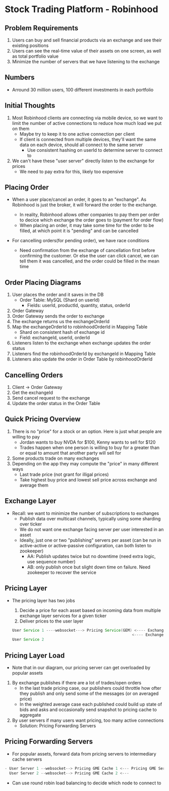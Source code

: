# Stock Trading Platform - Robinhood

## Problem Requirements
1. Users can buy and sell financial products via an exchange and see their existing positions
2. Users can see the real-time value of their assets on one screen, as well as total portfolio value
3. Minimize the number of servers that we have listening to the exchange

## Numbers
- Arround 30 million users, 100 different investments in each portfolio

## Initial Thoughts
1. Most Robinhood clients are connecting via mobile device, so we want to limit the number of active connections to reduce how much load we put on them
    - Maybe try to keep it to one active connection per client
    - If client is connected from multiple devices, they'll want the same data on each device, should all connect to the same server
        - Use consistent hashing on userId to determine server to connect to
2. We can't have these "user server" directly listen to the exchange for prices
    - We need to pay extra for this, likely too expensive

## Placing Order 
- When a user place/cancel an order, it goes to an "exchange". As Robinhood is just the broker, it will forward the order to the exchange.
    - In reality, Robinhood allows other companies to pay them per order to decice which exchange the order goes to (payment for order flow)
    - When placing an order, it may take some time for the order to be filled, at which point it is "pending" and can be cancelled

- For cancelling orders(for pending order), we have race conditions
    - Need confirmation from the exchange of cancellation first before confirming the customer. Or else the user can click cancel, we can tell them it was cancelled, and the order could be filled in the mean time

## Order Placing Diagrams
1. User places the order and it saves in the DB
    - Order Table: MySQL (Shard on userId)
        - Fields: userId, productId, quantity, status, orderId
2. Order Gateway
3. Order Gateway sends the order to exchange
4. The exchange returns us the exchangeOrderId
5. Map the exchangeOrderId to robinhoodOrderId in Mapping Table
    - Shard on consistent hash of exchange id
    - Field: exchangeId, userId, orderId
6. Listeners listen to the exchange when exchange updates the order status
7. Listeners find the robinhoodOrderId by exchangeId in Mapping Table
8. Listeners also update the order in Order Table by robinhoodOrderId

## Cancelling Orders
1. Client -> Order Gateway
2. Get the exchangeId
3. Send cancel request to the exchange
4. Update the order status in the Order Table

## Quick Pricing Overview
1. There is no "price" for a stock or an option. Here is just what people are willing to pay
    - Jordan wants to buy NVDA for $100, Kenny wants to sell for $120
    - Trades happen when one person is willing to buy for a greater than or equal to amount that another party will sell for
2. Some products trade on many exchanges
3. Depending on the app they may compute the "price" in many different ways
    - Last trade price (not grant for illigal prices)
    - Take highest buy price and lowest sell price across exchange and average them

## Exchange Layer
- Recall: we want to minimize the number of subscriptions to exchanges
    - Publish data over multicast channels, typically using some sharding over ticker
    - We do not want one exchange facing server per user interested in an asset
    - Ideally, just one or two "publishing" servers per asset (can be run in active-active or active-passive configuration, can both listen to zookeeper)
        - AA: Publish updates twice but no downtime (need extra logic, use sequence number)
        - AB: only publish once but slight down time on failure. Need zookeeper to recover the service

## Pricing Layer
- The pricing layer has two jobs
    1. Decide a price for each asset based on incoming data from multiple exchange layer services for a given ticker
    2. Deliver prices to the user layer

    ```java
    User Service 1 ----websocket---> Pricing Service(GEM) <---- Exchange Service A <--UDP--> Exchange A
                                                         <---- Exchange Serviec B <--UDP--> Exchange B
    User Service 2    
    ```                

## Pricing Layer Load
- Note that in our diagram, our pricing server can get overloaded by popular assets
1. By exchange publishes if there are a lot of trades/open orders
    - In the last trade pricing case, our publishers could throttle how ofter they publish and only send some of the messages (or on averaged price)
    - In the weighted average case each published could build up state of bids and asks and occasionally send snapshot to pricing cache to aggregate
2. By user servers if many users want pricing, too many active connections
    - Solution: Pricing Forwarding Servers

## Pricing Forwarding Servers
- For popular assets, forward data from pricing servers to intermediary cache servers
```java
- User Server 1 --websocket--> Pricing GME Cache 1 <--- Pricing GME Server
  User Server 2 --websocket--> Pricing GME Cache 2 <--- 
```
- Can use round robin load balancing to decide which node to connect to







